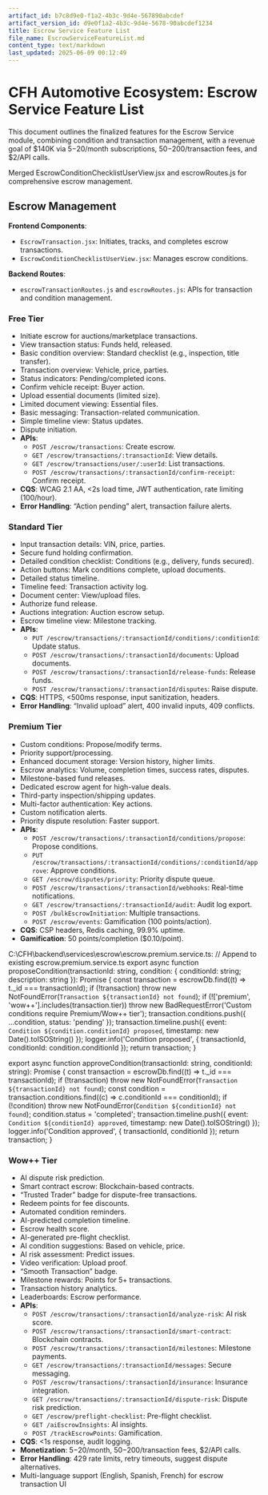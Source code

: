 ```yaml
---
artifact_id: b7c8d9e0-f1a2-4b3c-9d4e-567890abcdef
artifact_version_id: d9e0f1a2-4b3c-9d4e-5678-90abcdef1234
title: Escrow Service Feature List
file_name: EscrowServiceFeatureList.md
content_type: text/markdown
last_updated: 2025-06-09 00:12:49
---
```

# CFH Automotive Ecosystem: Escrow Service Feature List

This document outlines the finalized features for the Escrow Service module, combining condition and transaction management, with a revenue goal of $140K via $5-$20/month subscriptions, $50-$200/transaction fees, and $2/API calls.

Merged EscrowConditionChecklistUserView.jsx and escrowRoutes.js for comprehensive escrow management.

## Escrow Management
**Frontend Components**:
- `EscrowTransaction.jsx`: Initiates, tracks, and completes escrow transactions.
- `EscrowConditionChecklistUserView.jsx`: Manages escrow conditions.

**Backend Routes**:
- `escrowTransactionRoutes.js` and `escrowRoutes.js`: APIs for transaction and condition management.

### Free Tier
- Initiate escrow for auctions/marketplace transactions.
- View transaction status: Funds held, released.
- Basic condition overview: Standard checklist (e.g., inspection, title transfer).
- Transaction overview: Vehicle, price, parties.
- Status indicators: Pending/completed icons.
- Confirm vehicle receipt: Buyer action.
- Upload essential documents (limited size).
- Limited document viewing: Essential files.
- Basic messaging: Transaction-related communication.
- Simple timeline view: Status updates.
- Dispute initiation.
- **APIs**:
  - `POST /escrow/transactions`: Create escrow.
  - `GET /escrow/transactions/:transactionId`: View details.
  - `GET /escrow/transactions/user/:userId`: List transactions.
  - `POST /escrow/transactions/:transactionId/confirm-receipt`: Confirm receipt.
- **CQS**: WCAG 2.1 AA, <2s load time, JWT authentication, rate limiting (100/hour).
- **Error Handling**: “Action pending” alert, transaction failure alerts.

### Standard Tier
- Input transaction details: VIN, price, parties.
- Secure fund holding confirmation.
- Detailed condition checklist: Conditions (e.g., delivery, funds secured).
- Action buttons: Mark conditions complete, upload documents.
- Detailed status timeline.
- Timeline feed: Transaction activity log.
- Document center: View/upload files.
- Authorize fund release.
- Auctions integration: Auction escrow setup.
- Escrow timeline view: Milestone tracking.
- **APIs**:
  - `PUT /escrow/transactions/:transactionId/conditions/:conditionId`: Update status.
  - `POST /escrow/transactions/:transactionId/documents`: Upload documents.
  - `POST /escrow/transactions/:transactionId/release-funds`: Release funds.
  - `POST /escrow/transactions/:transactionId/disputes`: Raise dispute.
- **CQS**: HTTPS, <500ms response, input sanitization, headers.
- **Error Handling**: “Invalid upload” alert, 400 invalid inputs, 409 conflicts.


### Premium Tier
- Custom conditions: Propose/modify terms.
- Priority support/processing.
- Enhanced document storage: Version history, higher limits.
- Escrow analytics: Volume, completion times, success rates, disputes.
- Milestone-based fund releases.
- Dedicated escrow agent for high-value deals.
- Third-party inspection/shipping updates.
- Multi-factor authentication: Key actions.
- Custom notification alerts.
- Priority dispute resolution: Faster support.
- **APIs**:
  - `POST /escrow/transactions/:transactionId/conditions/propose`: Propose conditions.
  - `PUT /escrow/transactions/:transactionId/conditions/:conditionId/approve`: Approve conditions.
  - `GET /escrow/disputes/priority`: Priority dispute queue.
  - `POST /escrow/transactions/:transactionId/webhooks`: Real-time notifications.
  - `GET /escrow/transactions/:transactionId/audit`: Audit log export.
  - `POST /bulkEscrowInitiation`: Multiple transactions.
  - `POST /escrow/events`: Gamification (100 points/action).
- **CQS**: CSP headers, Redis caching, 99.9% uptime.
- **Gamification**: 50 points/completion ($0.10/point).

C:\CFH\backend\services\escrow\escrow.premium.service.ts:
// Append to existing escrow.premium.service.ts
export async function proposeCondition(transactionId: string, condition: { conditionId: string; description: string }): Promise<IEscrowTransaction> {
  const transaction = escrowDb.find((t) => t._id === transactionId);
  if (!transaction) throw new NotFoundError(`Transaction ${transactionId} not found`);
  if (!['premium', 'wow++'].includes(transaction.tier)) throw new BadRequestError('Custom conditions require Premium/Wow++ tier');
  transaction.conditions.push({ ...condition, status: 'pending' });
  transaction.timeline.push({ event: `Condition ${condition.conditionId} proposed`, timestamp: new Date().toISOString() });
  logger.info('Condition proposed', { transactionId, conditionId: condition.conditionId });
  return transaction;
}

export async function approveCondition(transactionId: string, conditionId: string): Promise<IEscrowTransaction> {
  const transaction = escrowDb.find((t) => t._id === transactionId);
  if (!transaction) throw new NotFoundError(`Transaction ${transactionId} not found`);
  const condition = transaction.conditions.find((c) => c.conditionId === conditionId);
  if (!condition) throw new NotFoundError(`Condition ${conditionId} not found`);
  condition.status = 'completed';
  transaction.timeline.push({ event: `Condition ${conditionId} approved`, timestamp: new Date().toISOString() });
  logger.info('Condition approved', { transactionId, conditionId });
  return transaction;
}



### Wow++ Tier
- AI dispute risk prediction.
- Smart contract escrow: Blockchain-based contracts.
- “Trusted Trader” badge for dispute-free transactions.
- Redeem points for fee discounts.
- Automated condition reminders.
- AI-predicted completion timeline.
- Escrow health score.
- AI-generated pre-flight checklist.
- AI condition suggestions: Based on vehicle, price.
- AI risk assessment: Predict issues.
- Video verification: Upload proof.
- “Smooth Transaction” badge.
- Milestone rewards: Points for 5+ transactions.
- Transaction history analytics.
- Leaderboards: Escrow performance.
- **APIs**:
  - `POST /escrow/transactions/:transactionId/analyze-risk`: AI risk score.
  - `POST /escrow/transactions/:transactionId/smart-contract`: Blockchain contracts.
  - `POST /escrow/transactions/:transactionId/milestones`: Milestone payments.
  - `GET /escrow/transactions/:transactionId/messages`: Secure messaging.
  - `POST /escrow/transactions/:transactionId/insurance`: Insurance integration.
  - `GET /escrow/transactions/:transactionId/dispute-risk`: Dispute risk prediction.
  - `GET /escrow/preflight-checklist`: Pre-flight checklist.
  - `GET /aiEscrowInsights`: AI insights.
  - `POST /trackEscrowPoints`: Gamification.
- **CQS**: <1s response, audit logging.
- **Monetization**: $5-$20/month, $50-$200/transaction fees, $2/API calls.
- **Error Handling**: 429 rate limits, retry timeouts, suggest dispute alternatives.
- Multi-language support (English, Spanish, French) for escrow transaction UI
